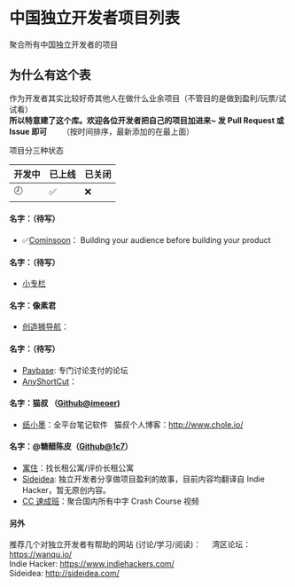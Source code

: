 # 中国独立开发者项目列表
聚合所有中国独立开发者的项目                  

## 为什么有这个表
作为开发者其实比较好奇其他人在做什么业余项目（不管目的是做到盈利/玩票/试试看）               
**所以特意建了这个库。欢迎各位开发者把自己的项目加进来~ 发 Pull Request 或 Issue 即可**                   
（按时间排序，最新添加的在最上面）              

项目分三种状态            

| 开发中 | 已上线 | 已关闭 |
|--------|--------|--------|
| :clock8: | :white_check_mark: | :x: |


#### 名字：（待写）
* :white_check_mark:[Cominsoon](https://cominsoon.io/)： Building your audience before building your product

#### 名字：（待写）
* [小专栏](https://xiaozhuanlan.com/)

#### 名字：像素君
* [创造狮导航](http://chuangzaoshi.com)：

#### 名字：（待写）
* [Paybase](https://paybase.cn): 专门讨论支付的论坛
* [AnyShortCut](https://wanqu.io/t/anyshorcut-chrome/7648/9)：

#### 名字：猫叔 （[Github@imeoer](https://github.com/imeoer))
* [纸小墨](https://www.v2ex.com/t/393185#reply710)：全平台笔记软件
  
猫叔个人博客：http://www.chole.io/

#### 名字：@糖醋陈皮（[Github@1c7](https://github.com/1c7)）
* [寓住](https://yuzhu.me)：找长租公寓/评价长租公寓
* [Sideidea](http://sideidea.com): 独立开发者分享做项目盈利的故事，目前内容均翻译自 Indie Hacker，暂无原创内容。
* [CC 速成班](coolapk.com/apk/com.crashcourse.china.c17)：聚合国内所有中字 Crash Course 视频


#### 另外
推荐几个对独立开发者有帮助的网站 (讨论/学习/阅读)：    
湾区论坛：https://wanqu.io/    
Indie Hacker: https://www.indiehackers.com/     
Sideidea: http://sideidea.com/    
